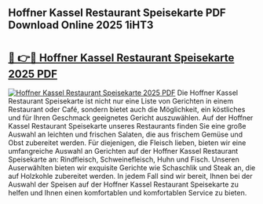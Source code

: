 ## Hoffner Kassel Restaurant Speisekarte PDF Download Online 2025 1iHT3

# <h2><a href="http://gc75n1v.nevu.top/?p=Hoffner+Kassel+Restaurant+Speisekarte">🔗 👉🔴 Hoffner Kassel Restaurant Speisekarte 2025 PDF</a></h2>

[![Hoffner Kassel Restaurant Speisekarte 2025 PDF](https://i.imgur.com/dBaPXMq.png)](http://gc75n1v.nevu.top/?p=Hoffner+Kassel+Restaurant+Speisekarte)
Die Hoffner Kassel Restaurant Speisekarte ist nicht nur eine Liste von Gerichten in einem Restaurant oder Café, sondern bietet auch die Möglichkeit, ein köstliches und für Ihren Geschmack geeignetes Gericht auszuwählen. Auf der Hoffner Kassel Restaurant Speisekarte unseres Restaurants finden Sie eine große Auswahl an leichten und frischen Salaten, die aus frischem Gemüse und Obst zubereitet werden. Für diejenigen, die Fleisch lieben, bieten wir eine umfangreiche Auswahl an Gerichten auf der Hoffner Kassel Restaurant Speisekarte an: Rindfleisch, Schweinefleisch, Huhn und Fisch. Unseren Auserwählten bieten wir exquisite Gerichte wie Schaschlik und Steak an, die auf Holzkohle zubereitet werden. In jedem Fall sind wir bereit, Ihnen bei der Auswahl der Speisen auf der Hoffner Kassel Restaurant Speisekarte zu helfen und Ihnen einen komfortablen und komfortablen Service zu bieten.

